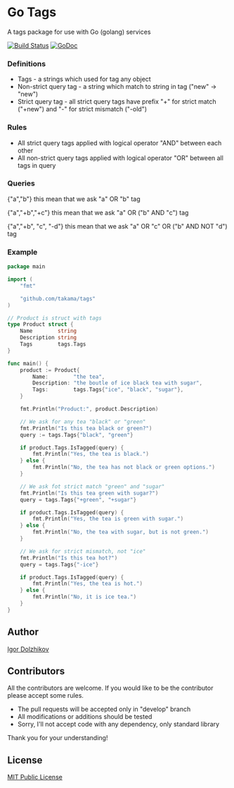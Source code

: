 Go Tags
=======

A tags package for use with Go (golang) services

[![Build Status](https://travis-ci.org/takama/tags.png?branch=master)](https://travis-ci.org/takama/tags)
[![GoDoc](https://godoc.org/github.com/takama/tags?status.svg)](https://godoc.org/github.com/takama/tags)

### Definitions

- Tags - a strings which used for tag any object
- Non-strict query tag - a string which match to string in tag ("new" -> "new")
- Strict query tag - all strict query tags have prefix "+" for strict match ("+new")
    and "-" for strict mismatch ("-old")

### Rules

- All strict query tags applied with logical operator "AND" between each other
- All non-strict query tags applied with logical operator "OR" between all tags in query

### Queries

{"a","b"} this mean that we ask "a" OR "b" tag

{"a","+b","+c"} this mean that we ask "a" OR ("b" AND "c") tag

{"a","+b", "c", "-d"} this mean that we ask "a" OR "c" OR ("b" AND NOT "d") tag

### Example

```go
package main

import (
	"fmt"

	"github.com/takama/tags"
)

// Product is struct with tags
type Product struct {
	Name        string
	Description string
	Tags        tags.Tags
}

func main() {
	product := Product{
		Name:        "the tea",
		Description: "the boutle of ice black tea with sugar",
		Tags:        tags.Tags{"ice", "black", "sugar"},
	}

	fmt.Println("Product:", product.Description)

	// We ask for any tea "black" or "green"
	fmt.Println("Is this tea black or green?")
	query := tags.Tags{"black", "green"}

	if product.Tags.IsTagged(query) {
		fmt.Println("Yes, the tea is black.")
	} else {
		fmt.Println("No, the tea has not black or green options.")
	}

	// We ask fot strict match "green" and "sugar"
	fmt.Println("Is this tea green with sugar?")
	query = tags.Tags{"+green", "+sugar"}

	if product.Tags.IsTagged(query) {
		fmt.Println("Yes, the tea is green with sugar.")
	} else {
		fmt.Println("No, the tea with sugar, but is not green.")
	}

	// We ask for strict mismatch, not "ice"
	fmt.Println("Is this tea hot?")
	query = tags.Tags{"-ice"}

	if product.Tags.IsTagged(query) {
		fmt.Println("Yes, the tea is hot.")
	} else {
		fmt.Println("No, it is ice tea.")
	}
}
```

## Author

[Igor Dolzhikov](https://github.com/takama)

## Contributors

All the contributors are welcome. If you would like to be the contributor please accept some rules.
- The pull requests will be accepted only in "develop" branch
- All modifications or additions should be tested
- Sorry, I'll not accept code with any dependency, only standard library

Thank you for your understanding!

## License

[MIT Public License](https://github.com/takama/tags/blob/master/LICENSE)
